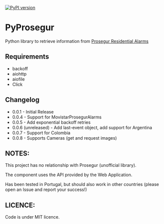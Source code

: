 [![PyPI version](https://badge.fury.io/py/pyprosegur.svg)](https://badge.fury.io/py/pyprosegur)

# PyProsegur
Python library to retrieve information from [Prosegur Residential Alarms](http://www.prosegur.pt)

## Requirements
- backoff
- aiohttp
- aiofile
- Click 

## Changelog

* 0.0.1 - Initial Release
* 0.0.4 - Support for MovistarProsegurAlarms
* 0.0.5 - Add exponential backoff retries
* 0.0.6 (unreleased) - Add last-event object, add support for Argentina
* 0.0.7 - Support for Colombia
* 0.0.8 - Supports Cameras (get and request images)

## NOTES:

This project has no relationship with Prosegur (unofficial library).

The component uses the API provided by the Web Application.

Has been tested in Portugal, but should also work in other countries (please open an Issue and report your success!)

## LICENCE:
Code is under MIT licence.  
